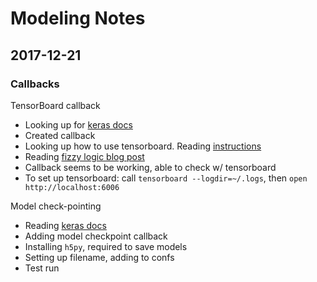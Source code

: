 # Modeling Notes

## 2017-12-21

### Callbacks

TensorBoard callback

 - Looking up for [keras docs](https://keras.io/callbacks/#tensorboard)
 - Created callback
 - Looking up how to use tensorboard. Reading [instructions](https://www.tensorflow.org/get_started/summaries_and_tensorboard)
 - Reading [fizzy logic blog post](https://fizzylogic.nl/2017/05/08/monitor-progress-of-your-keras-based-neural-network-using-tensorboard/)
 - Callback seems to be working, able to check w/ tensorboard
 - To set up tensorboard: call `tensorboard --logdir=~/.logs`, then `open http://localhost:6006`
 
Model check-pointing

 - Reading [keras docs](https://keras.io/callbacks/#modelcheckpoint)
 - Adding model checkpoint callback
 - Installing `h5py`, required to save models
 - Setting up filename, adding to confs
 - Test run
 
 
